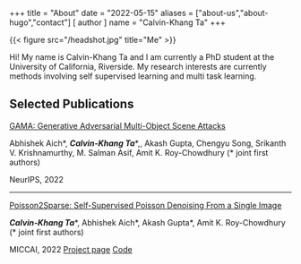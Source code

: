 +++
title = "About"
date = "2022-05-15"
aliases = ["about-us","about-hugo","contact"]
[ author ]
  name = "Calvin-Khang Ta"
+++



{{< figure src="/headshot.jpg" title="Me" >}}

Hi!
My name is Calvin-Khang Ta and I am currently a PhD student at the University of California, Riverside. My research interests are currently methods involving self supervised learning and multi task learning. 

## Selected Publications
[GAMA: Generative Adversarial Multi-Object Scene Attacks](https://arxiv.org/abs/2209.09502)

Abhishek Aich*, ***Calvin-Khang Ta****,, Akash Gupta, Chengyu Song, Srikanth V. Krishnamurthy, M. Salman Asif, Amit K. Roy-Chowdhury
(* joint first authors)

NeurIPS, 2022


---

[Poisson2Sparse: Self-Supervised Poisson Denoising From a Single Image](https://arxiv.org/abs/2206.01856)

***Calvin-Khang Ta****, Abhishek Aich*, Akash Gupta*, Amit K. Roy-Chowdhury
(* joint first authors)

MICCAI, 2022   [Project page](https://tacalvin.github.io/Poisson2Sparse/)  [Code](https://github.com/tacalvin/Poisson2Sparse)

